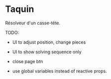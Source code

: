 # Taquin

Résolveur d'un casse-tête.

TODO:
- UI to adjust position, change pieces
- UI to show solving sequence only

- close page btn
- use global variables instead of reactive props.
